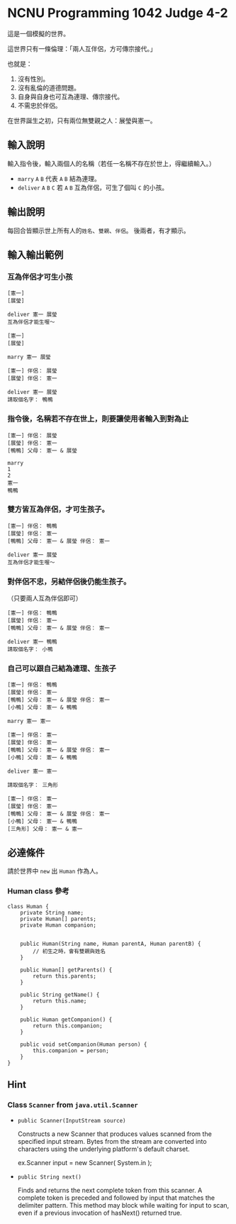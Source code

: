 # NCNU Programming 1042 Judge 4-2

這是一個模擬的世界。

這世界只有一條倫理：「兩人互伴侶，方可傳宗接代。」

也就是：
1. 沒有性別。
2. 沒有亂倫的道德問題。
3. 自身與自身也可互為連理、傳宗接代。
4. 不需忠於伴侶。

在世界誕生之初，只有兩位無雙親之人：展瑩與憲一。

## 輸入說明
輸入指令後，輸入兩個人的名稱（若任一名稱不存在於世上，得繼續輸入。）

- `marry` `A` `B`
  代表 `A` `B` 結為連理。
- `deliver` `A` `B` `C`
  若 `A` `B` 互為伴侶，可生了個叫 `C` 的小孩。
  
 

## 輸出說明
每回合皆顯示世上所有人的`姓名`、`雙親`、`伴侶`。
後兩者，有才顯示。

## 輸入輸出範例

### 互為伴侶才可生小孩
```
[憲一]
[展瑩]

deliver 憲一 展瑩
互為伴侶才能生喔～

[憲一]
[展瑩]

marry 憲一 展瑩

[憲一] 伴侶： 展瑩
[展瑩] 伴侶： 憲一

deliver 憲一 展瑩
請取個名字： 鴨鴨

```
### 指令後，名稱若不存在世上，則要讓使用者輸入到對為止
```
[憲一] 伴侶： 展瑩
[展瑩] 伴侶： 憲一
[鴨鴨] 父母： 憲一 & 展瑩

marry
1
2
憲一
鴨鴨
```

### 雙方皆互為伴侶，才可生孩子。

```
[憲一] 伴侶： 鴨鴨
[展瑩] 伴侶： 憲一
[鴨鴨] 父母： 憲一 & 展瑩 伴侶： 憲一

deliver 憲一 展瑩
互為伴侶才能生喔～
```

### 對伴侶不忠，另結伴侶後仍能生孩子。
（只要兩人互為伴侶即可）

```
[憲一] 伴侶： 鴨鴨
[展瑩] 伴侶： 憲一
[鴨鴨] 父母： 憲一 & 展瑩 伴侶： 憲一

deliver 憲一 鴨鴨
請取個名字： 小鴨
```

### 自己可以跟自己結為連理、生孩子

```
[憲一] 伴侶： 鴨鴨
[展瑩] 伴侶： 憲一
[鴨鴨] 父母： 憲一 & 展瑩 伴侶： 憲一
[小鴨] 父母： 憲一 & 鴨鴨

marry 憲一 憲一

[憲一] 伴侶： 憲一
[展瑩] 伴侶： 憲一
[鴨鴨] 父母： 憲一 & 展瑩 伴侶： 憲一
[小鴨] 父母： 憲一 & 鴨鴨

deliver 憲一 憲一

請取個名字： 三角形

[憲一] 伴侶： 憲一
[展瑩] 伴侶： 憲一
[鴨鴨] 父母： 憲一 & 展瑩 伴侶： 憲一
[小鴨] 父母： 憲一 & 鴨鴨
[三角形] 父母： 憲一 & 憲一
```

## 必達條件

請於世界中 `new` 出 `Human` 作為人。

### Human class 參考

```java=
class Human {
    private String name;
    private Human[] parents;
    private Human companion;

    
    public Human(String name, Human parentA, Human parentB) {
        // 初生之時，會有雙親與姓名
    }

    public Human[] getParents() {
        return this.parents;
    }

    public String getName() {
        return this.name;
    }

    public Human getCompanion() {
        return this.companion;
    }

    public void setCompanion(Human person) {
        this.companion = person;
    }
}

```

## Hint

### Class `Scanner` from `java.util.Scanner`
- `public Scanner(InputStream source)`
	
  Constructs a new Scanner that produces values scanned from the specified input stream. Bytes from the stream are converted into characters using the underlying platform's default charset.

  ex.Scanner input = new Scanner( System.in );

- `public String next()`

  Finds and returns the next complete token from this scanner. A complete token is preceded and followed by input that matches the delimiter pattern. This method may block while waiting for input to scan, even if a previous invocation of hasNext() returned true.




